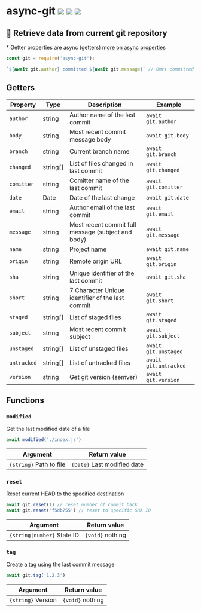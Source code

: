 # async-git [![](https://img.shields.io/npm/v/async-git.svg)](https://www.npmjs.com/package/async-git) [![](https://img.shields.io/badge/source--000000.svg?logo=github&style=social)](https://github.com/omrilotan/async-git) [![](https://circleci.com/gh/omrilotan/async-git.svg?style=svg)](https://circleci.com/gh/omrilotan/async-git)

## 👾 Retrieve data from current git repository

\* Getter properties are async (getters) [more on async properties](https://dev.to/omrilotan/javascript-apis-with-async-properties-5ag7)

```js
const git = require('async-git');

`${await git.author} committed ${await git.message}` // Omri committed Some changes
```

## Getters

| Property | Type | Description | Example
| - | - | - | -
| `author` | string | Author name of the last commit | `await git.author`
| `body` | string | Most recent commit message body | `await git.body`
| `branch` | string | Current branch name | `await git.branch`
| `changed` | string[] | List of files changed in last commit | `await git.changed`
| `comitter` | string | Comitter name of the last commit | `await git.comitter`
| `date` | Date | Date of the last change | `await git.date`
| `email` | string | Author email of the last commit | `await git.email`
| `message` | string | Most recent commit full message (subject and body) | `await git.message`
| `name` | string | Project name | `await git.name`
| `origin` | string | Remote origin URL | `await git.origin`
| `sha` | string | Unique identifier of the last commit | `await git.sha`
| `short` | string | 7 Character Unique identifier of the last commit | `await git.short`
| `staged` | string[] | List of staged files | `await git.staged`
| `subject` | string | Most recent commit subject | `await git.subject`
| `unstaged` | string[] | List of unstaged files | `await git.unstaged`
| `untracked` | string[] | List of untracked files | `await git.untracked`
| `version` | string | Get git version (semver) | `await git.version`

## Functions

### `modified`
Get the last modified date of a file
```js
await modified('./index.js')
```

| Argument | Return value
| - | -
| `{string}` Path to file | `{Date}` Last modified date

### `reset`
Reset current HEAD to the specified destination
```js
await git.reset(1) // reset number of commit back
await git.reset('f5db755') // reset to specific SHA ID
```

| Argument | Return value
| - | -
| `{string\|number}` State ID | `{void}` nothing

### `tag`
Create a tag using the last commit message
```js
await git.tag('1.2.3')
```

| Argument | Return value
| - | -
| `{string}` Version | `{void}` nothing
